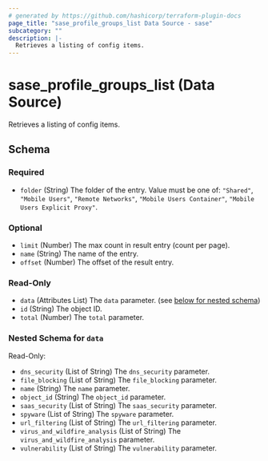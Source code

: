 ```yaml
---
# generated by https://github.com/hashicorp/terraform-plugin-docs
page_title: "sase_profile_groups_list Data Source - sase"
subcategory: ""
description: |-
  Retrieves a listing of config items.
---
```


# sase_profile_groups_list (Data Source)

Retrieves a listing of config items.



<!-- schema generated by tfplugindocs -->
## Schema

### Required

- `folder` (String) The folder of the entry. Value must be one of: `"Shared"`, `"Mobile Users"`, `"Remote Networks"`, `"Mobile Users Container"`, `"Mobile Users Explicit Proxy"`.

### Optional

- `limit` (Number) The max count in result entry (count per page).
- `name` (String) The name of the entry.
- `offset` (Number) The offset of the result entry.

### Read-Only

- `data` (Attributes List) The `data` parameter. (see [below for nested schema](#nestedatt--data))
- `id` (String) The object ID.
- `total` (Number) The `total` parameter.

<a id="nestedatt--data"></a>
### Nested Schema for `data`

Read-Only:

- `dns_security` (List of String) The `dns_security` parameter.
- `file_blocking` (List of String) The `file_blocking` parameter.
- `name` (String) The `name` parameter.
- `object_id` (String) The `object_id` parameter.
- `saas_security` (List of String) The `saas_security` parameter.
- `spyware` (List of String) The `spyware` parameter.
- `url_filtering` (List of String) The `url_filtering` parameter.
- `virus_and_wildfire_analysis` (List of String) The `virus_and_wildfire_analysis` parameter.
- `vulnerability` (List of String) The `vulnerability` parameter.


